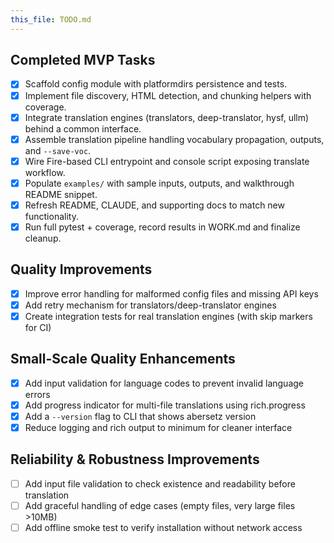 ```yaml
---
this_file: TODO.md
---
```

## Completed MVP Tasks
- [x] Scaffold config module with platformdirs persistence and tests.
- [x] Implement file discovery, HTML detection, and chunking helpers with coverage.
- [x] Integrate translation engines (translators, deep-translator, hysf, ullm) behind a common interface.
- [x] Assemble translation pipeline handling vocabulary propagation, outputs, and ``--save-voc``.
- [x] Wire Fire-based CLI entrypoint and console script exposing translate workflow.
- [x] Populate ``examples/`` with sample inputs, outputs, and walkthrough README snippet.
- [x] Refresh README, CLAUDE, and supporting docs to match new functionality.
- [x] Run full pytest + coverage, record results in WORK.md and finalize cleanup.

## Quality Improvements
- [x] Improve error handling for malformed config files and missing API keys
- [x] Add retry mechanism for translators/deep-translator engines
- [x] Create integration tests for real translation engines (with skip markers for CI)

## Small-Scale Quality Enhancements
- [x] Add input validation for language codes to prevent invalid language errors
- [x] Add progress indicator for multi-file translations using rich.progress
- [x] Add a `--version` flag to CLI that shows abersetz version
- [x] Reduce logging and rich output to minimum for cleaner interface

## Reliability & Robustness Improvements
- [ ] Add input file validation to check existence and readability before translation
- [ ] Add graceful handling of edge cases (empty files, very large files >10MB)
- [ ] Add offline smoke test to verify installation without network access
